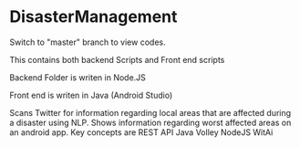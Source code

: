 # DisasterManagement

Switch to "master" branch to view codes.

This contains both backend Scripts and Front end scripts

Backend Folder is writen in Node.JS

Front end is writen in Java (Android Studio)

Scans Twitter for information regarding local areas that are affected during a disaster using NLP. Shows information regarding worst affected areas on an android app. Key concepts are REST API Java Volley NodeJS WitAi
